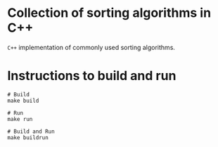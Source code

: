 # Collection of sorting algorithms in C++
`C++` implementation of commonly used sorting algorithms.

# Instructions to build and run
```
# Build
make build

# Run
make run

# Build and Run
make buildrun
```

